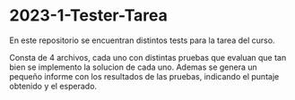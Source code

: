 # 2023-1-Tester-Tarea

En este repositorio se encuentran distintos tests para la tarea del curso.

Consta de 4 archivos, cada uno con distintas pruebas que evaluan que tan bien se implemento la solucion de cada uno.
Ademas se genera un pequeño informe con los resultados de las pruebas, indicando el puntaje obtenido y el esperado.
